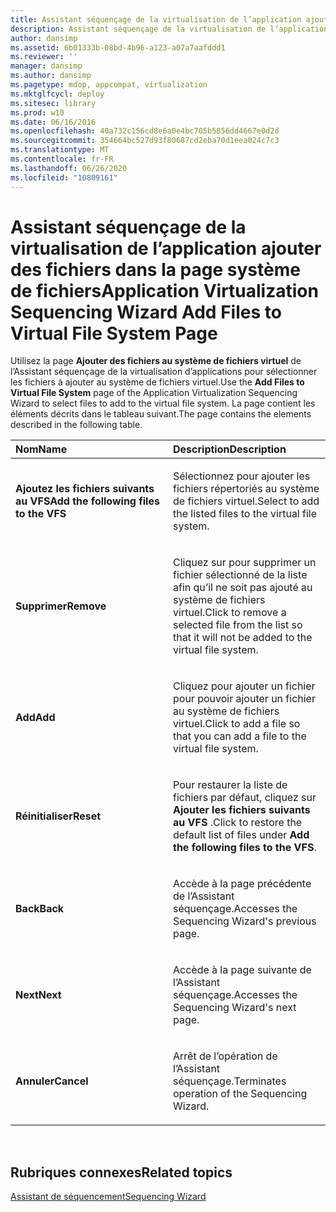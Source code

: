 ```yaml
---
title: Assistant séquençage de la virtualisation de l’application ajouter des fichiers dans la page système de fichiers
description: Assistant séquençage de la virtualisation de l’application ajouter des fichiers dans la page système de fichiers
author: dansimp
ms.assetid: 6b01333b-08bd-4b96-a123-a07a7aafddd1
ms.reviewer: ''
manager: dansimp
ms.author: dansimp
ms.pagetype: mdop, appcompat, virtualization
ms.mktglfcycl: deploy
ms.sitesec: library
ms.prod: w10
ms.date: 06/16/2016
ms.openlocfilehash: 40a732c156cd8e6a0e4bc705b5856dd4667e0d2d
ms.sourcegitcommit: 354664bc527d93f80687cd2eba70d1eea024c7c3
ms.translationtype: MT
ms.contentlocale: fr-FR
ms.lasthandoff: 06/26/2020
ms.locfileid: "10809161"
---
```

# <span data-ttu-id="9f2c9-103">Assistant séquençage de la virtualisation de l’application ajouter des fichiers dans la page système de fichiers</span><span class="sxs-lookup"><span data-stu-id="9f2c9-103">Application Virtualization Sequencing Wizard Add Files to Virtual File System Page</span></span>


<span data-ttu-id="9f2c9-104">Utilisez la page **Ajouter des fichiers au système de fichiers virtuel** de l’Assistant séquençage de la virtualisation d’applications pour sélectionner les fichiers à ajouter au système de fichiers virtuel.</span><span class="sxs-lookup"><span data-stu-id="9f2c9-104">Use the **Add Files to Virtual File System** page of the Application Virtualization Sequencing Wizard to select files to add to the virtual file system.</span></span> <span data-ttu-id="9f2c9-105">La page contient les éléments décrits dans le tableau suivant.</span><span class="sxs-lookup"><span data-stu-id="9f2c9-105">The page contains the elements described in the following table.</span></span>

<table>
<colgroup>
<col width="50%" />
<col width="50%" />
</colgroup>
<thead>
<tr class="header">
<th align="left"><span data-ttu-id="9f2c9-106">Nom</span><span class="sxs-lookup"><span data-stu-id="9f2c9-106">Name</span></span></th>
<th align="left"><span data-ttu-id="9f2c9-107">Description</span><span class="sxs-lookup"><span data-stu-id="9f2c9-107">Description</span></span></th>
</tr>
</thead>
<tbody>
<tr class="odd">
<td align="left"><p><strong><span data-ttu-id="9f2c9-108">Ajoutez les fichiers suivants au VFS</span><span class="sxs-lookup"><span data-stu-id="9f2c9-108">Add the following files to the VFS</span></span></strong></p></td>
<td align="left"><p><span data-ttu-id="9f2c9-109">Sélectionnez pour ajouter les fichiers répertoriés au système de fichiers virtuel.</span><span class="sxs-lookup"><span data-stu-id="9f2c9-109">Select to add the listed files to the virtual file system.</span></span></p></td>
</tr>
<tr class="even">
<td align="left"><p><strong><span data-ttu-id="9f2c9-110">Supprimer</span><span class="sxs-lookup"><span data-stu-id="9f2c9-110">Remove</span></span></strong></p></td>
<td align="left"><p><span data-ttu-id="9f2c9-111">Cliquez sur pour supprimer un fichier sélectionné de la liste afin qu’il ne soit pas ajouté au système de fichiers virtuel.</span><span class="sxs-lookup"><span data-stu-id="9f2c9-111">Click to remove a selected file from the list so that it will not be added to the virtual file system.</span></span></p></td>
</tr>
<tr class="odd">
<td align="left"><p><strong><span data-ttu-id="9f2c9-112">Add</span><span class="sxs-lookup"><span data-stu-id="9f2c9-112">Add</span></span></strong></p></td>
<td align="left"><p><span data-ttu-id="9f2c9-113">Cliquez pour ajouter un fichier pour pouvoir ajouter un fichier au système de fichiers virtuel.</span><span class="sxs-lookup"><span data-stu-id="9f2c9-113">Click to add a file so that you can add a file to the virtual file system.</span></span></p></td>
</tr>
<tr class="even">
<td align="left"><p><strong><span data-ttu-id="9f2c9-114">Réinitialiser</span><span class="sxs-lookup"><span data-stu-id="9f2c9-114">Reset</span></span></strong></p></td>
<td align="left"><p><span data-ttu-id="9f2c9-115">Pour restaurer la liste de fichiers par défaut, cliquez sur <strong> Ajouter les fichiers suivants au VFS </strong> .</span><span class="sxs-lookup"><span data-stu-id="9f2c9-115">Click to restore the default list of files under <strong>Add the following files to the VFS</strong>.</span></span></p></td>
</tr>
<tr class="odd">
<td align="left"><p><strong><span data-ttu-id="9f2c9-116">Back</span><span class="sxs-lookup"><span data-stu-id="9f2c9-116">Back</span></span></strong></p></td>
<td align="left"><p><span data-ttu-id="9f2c9-117">Accède à la page précédente de l’Assistant séquençage.</span><span class="sxs-lookup"><span data-stu-id="9f2c9-117">Accesses the Sequencing Wizard's previous page.</span></span></p></td>
</tr>
<tr class="even">
<td align="left"><p><strong><span data-ttu-id="9f2c9-118">Next</span><span class="sxs-lookup"><span data-stu-id="9f2c9-118">Next</span></span></strong></p></td>
<td align="left"><p><span data-ttu-id="9f2c9-119">Accède à la page suivante de l’Assistant séquençage.</span><span class="sxs-lookup"><span data-stu-id="9f2c9-119">Accesses the Sequencing Wizard's next page.</span></span></p></td>
</tr>
<tr class="odd">
<td align="left"><p><strong><span data-ttu-id="9f2c9-120">Annuler</span><span class="sxs-lookup"><span data-stu-id="9f2c9-120">Cancel</span></span></strong></p></td>
<td align="left"><p><span data-ttu-id="9f2c9-121">Arrêt de l’opération de l’Assistant séquençage.</span><span class="sxs-lookup"><span data-stu-id="9f2c9-121">Terminates operation of the Sequencing Wizard.</span></span></p></td>
</tr>
</tbody>
</table>

 

## <span data-ttu-id="9f2c9-122">Rubriques connexes</span><span class="sxs-lookup"><span data-stu-id="9f2c9-122">Related topics</span></span>


[<span data-ttu-id="9f2c9-123">Assistant de séquencement</span><span class="sxs-lookup"><span data-stu-id="9f2c9-123">Sequencing Wizard</span></span>](sequencing-wizard.md)

 

 





